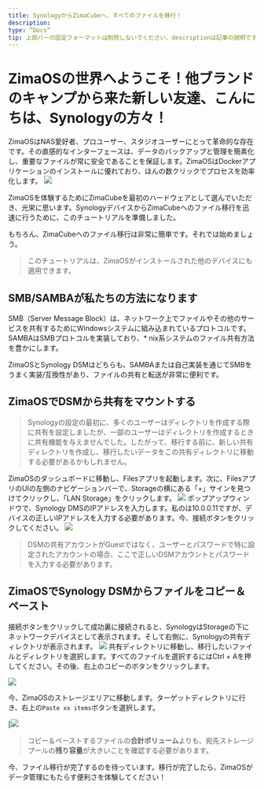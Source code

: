 ```yaml
---
title: SynologyからZimaCubeへ、すべてのファイルを移行！
description:
type: “Docs”
tip: 上部バーの固定フォーマットは削除しないでください、descriptionは記事の説明です、空白の場合は内容の最初の段落の文字が切り取られます
---
```

# ZimaOSの世界へようこそ！他ブランドのキャンプから来た新しい友達、こんにちは、Synologyの方々！

ZimaOSはNAS愛好者、プロユーザー、スタジオユーザーにとって革命的な存在です。その直感的なインターフェースは、データのバックアップと管理を簡素化し、重要なファイルが常に安全であることを保証します。ZimaOSはDockerアプリケーションのインストールに優れており、ほんの数クリックでプロセスを効率化します。
![](https://manage.icewhale.io/api/static/docs/1722482124812_image.png)

ZimaOSを体験するためにZimaCubeを最初のハードウェアとして選んでいただき、光栄に思います。SynologyデバイスからZimaCubeへのファイル移行を迅速に行うために、このチュートリアルを準備しました。

もちろん、ZimaCubeへのファイル移行は非常に簡単です。それでは始めましょう。

>このチュートリアルは、ZimaOSがインストールされた他のデバイスにも適用できます。

## SMB/SAMBAが私たちの方法になります
SMB（Server Message Block）は、ネットワーク上でファイルやその他のサービスを共有するためにWindowsシステムに組み込まれているプロトコルです。SAMBAはSMBプロトコルを実装しており、* nix系システムのファイル共有方法を豊かにします。

ZimaOSとSynology DSMはどちらも、SAMBAまたは自己実装を通じてSMBをうまく実装/互換性があり、ファイルの共有と転送が非常に便利です。

## ZimaOSでDSMから共有をマウントする
>Synologyの設定の最初に、多くのユーザーはディレクトリを作成する際に共有を設定しましたが、一部のユーザーはディレクトリを作成するときに共有機能を与えませんでした。したがって、移行する前に、新しい共有ディレクトリを作成し、移行したいデータをこの共有ディレクトリに移動する必要があるかもしれません。

ZimaOSのダッシュボードに移動し、Filesアプリを起動します。次に、FilesアプリのUIの左側のナビゲーションバーで、Storageの横にある「+」サインを見つけてクリックし、「LAN Storage」をクリックします。
![](https://manage.icewhale.io/api/static/docs/1722482274183_image.png)
ポップアップウィンドウで、Synology DMSのIPアドレスを入力します。私のは10.0.0.11ですが、デバイスの正しいIPアドレスを入力する必要があります。今、接続ボタンをクリックしてください。
![](https://manage.icewhale.io/api/static/docs/1722482301030_image.png)
>DSMの共有アカウントがGuestではなく、ユーザーとパスワードで特に設定されたアカウントの場合、ここで正しいDSMアカウントとパスワードを入力する必要があります。

## ZimaOSでSynology DSMからファイルをコピー＆ペースト
接続ボタンをクリックして成功裏に接続されると、SynologyはStorageの下にネットワークデバイスとして表示されます。そして右側に、Synologyの共有ディレクトリが表示されます。
![](https://manage.icewhale.io/api/static/docs/1722482333599_image.png)
共有ディレクトリに移動し、移行したいファイルとディレクトリを選択します。すべてのファイルを選択するにはCtrl + Aを押してください。その後、右上のコピーのボタンをクリックします。

![](https://manage.icewhale.io/api/static/docs/1722482355535_copyImage.png)

今、ZimaOSのストレージエリアに移動します。ターゲットディレクトリに行き、右上の`Paste xx items`ボタンを選択します。

[![](https://manage.icewhale.io/api/static/docs/1722482356366_copyImage.jpeg)


> コピー＆ペーストするファイルの**合計ボリューム**よりも、宛先ストレージプールの**残り容量**が大きいことを確認する必要があります。

今、ファイル移行が完了するのを待っています。移行が完了したら、ZimaOSがデータ管理にもたらす便利さを体験してください！